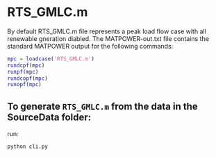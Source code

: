 # RTS_GMLC.m

By default RTS_GMLC.m file represents a peak load flow case with all renewable gneration diabled. 
The MATPOWER-out.txt file contains the standard MATPOWER output for the following commands:
```matlab
mpc = loadcase('RTS_GMLC.m')
rundcpf(mpc)
runpf(mpc)
rundcopf(mpc)
runopf(mpc)
```

## To generate `RTS_GMLC.m` from the data in the SourceData folder:
run:
```
python cli.py
```


